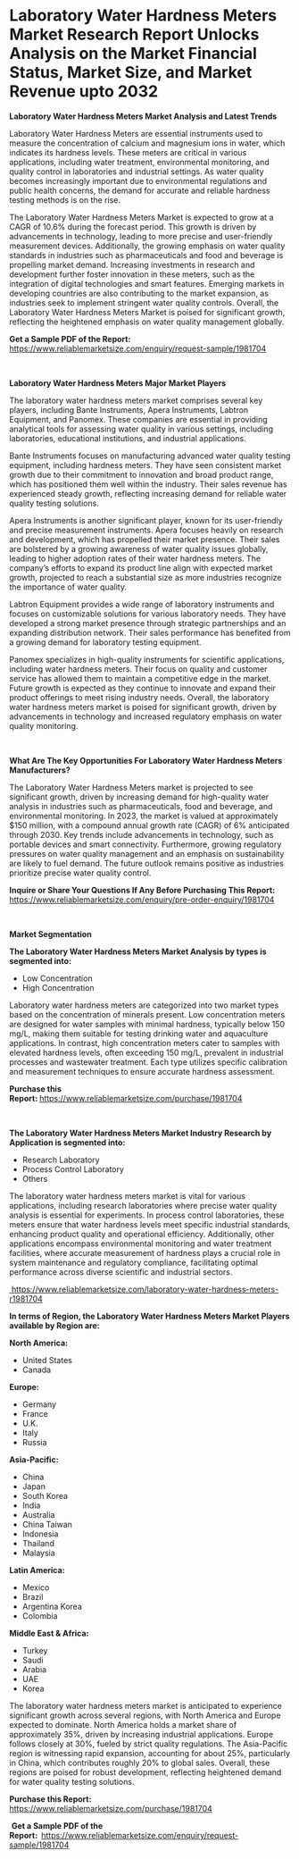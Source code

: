 <p><h1>Laboratory Water Hardness Meters Market Research Report Unlocks Analysis on the Market Financial Status, Market Size, and Market Revenue upto 2032</h1></p><p><strong>Laboratory Water Hardness Meters Market Analysis and Latest Trends</strong></p>
<p><p>Laboratory Water Hardness Meters are essential instruments used to measure the concentration of calcium and magnesium ions in water, which indicates its hardness levels. These meters are critical in various applications, including water treatment, environmental monitoring, and quality control in laboratories and industrial settings. As water quality becomes increasingly important due to environmental regulations and public health concerns, the demand for accurate and reliable hardness testing methods is on the rise.</p><p>The Laboratory Water Hardness Meters Market is expected to grow at a CAGR of 10.6% during the forecast period. This growth is driven by advancements in technology, leading to more precise and user-friendly measurement devices. Additionally, the growing emphasis on water quality standards in industries such as pharmaceuticals and food and beverage is propelling market demand. Increasing investments in research and development further foster innovation in these meters, such as the integration of digital technologies and smart features. Emerging markets in developing countries are also contributing to the market expansion, as industries seek to implement stringent water quality controls. Overall, the Laboratory Water Hardness Meters Market is poised for significant growth, reflecting the heightened emphasis on water quality management globally.</p></p>
<p><strong>Get a Sample PDF of the Report:&nbsp;</strong> <a href="https://www.reliablemarketsize.com/enquiry/request-sample/1981704?utm_campaign=3192&utm_medium=2&utm_source=Github&utm_content=ia&utm_term=12042025&utm_id=laboratory-water-hardness-meters">https://www.reliablemarketsize.com/enquiry/request-sample/1981704</a></p>
<p>&nbsp;</p>
<p><strong>Laboratory Water Hardness Meters Major Market Players</strong></p>
<p><p>The laboratory water hardness meters market comprises several key players, including Bante Instruments, Apera Instruments, Labtron Equipment, and Panomex. These companies are essential in providing analytical tools for assessing water quality in various settings, including laboratories, educational institutions, and industrial applications.</p><p>Bante Instruments focuses on manufacturing advanced water quality testing equipment, including hardness meters. They have seen consistent market growth due to their commitment to innovation and broad product range, which has positioned them well within the industry. Their sales revenue has experienced steady growth, reflecting increasing demand for reliable water quality testing solutions.</p><p>Apera Instruments is another significant player, known for its user-friendly and precise measurement instruments. Apera focuses heavily on research and development, which has propelled their market presence. Their sales are bolstered by a growing awareness of water quality issues globally, leading to higher adoption rates of their water hardness meters. The company’s efforts to expand its product line align with expected market growth, projected to reach a substantial size as more industries recognize the importance of water quality.</p><p>Labtron Equipment provides a wide range of laboratory instruments and focuses on customizable solutions for various laboratory needs. They have developed a strong market presence through strategic partnerships and an expanding distribution network. Their sales performance has benefited from a growing demand for laboratory testing equipment.</p><p>Panomex specializes in high-quality instruments for scientific applications, including water hardness meters. Their focus on quality and customer service has allowed them to maintain a competitive edge in the market. Future growth is expected as they continue to innovate and expand their product offerings to meet rising industry needs. Overall, the laboratory water hardness meters market is poised for significant growth, driven by advancements in technology and increased regulatory emphasis on water quality monitoring.</p></p>
<p>&nbsp;</p>
<p><strong>What Are The Key Opportunities For Laboratory Water Hardness Meters Manufacturers?</strong></p>
<p><p>The Laboratory Water Hardness Meters market is projected to see significant growth, driven by increasing demand for high-quality water analysis in industries such as pharmaceuticals, food and beverage, and environmental monitoring. In 2023, the market is valued at approximately $150 million, with a compound annual growth rate (CAGR) of 6% anticipated through 2030. Key trends include advancements in technology, such as portable devices and smart connectivity. Furthermore, growing regulatory pressures on water quality management and an emphasis on sustainability are likely to fuel demand. The future outlook remains positive as industries prioritize precise water quality control.</p></p>
<p><strong>Inquire or Share Your Questions If Any Before Purchasing This Report:</strong> <a href="https://www.reliablemarketsize.com/enquiry/pre-order-enquiry/1981704?utm_campaign=3192&utm_medium=2&utm_source=Github&utm_content=ia&utm_term=12042025&utm_id=laboratory-water-hardness-meters">https://www.reliablemarketsize.com/enquiry/pre-order-enquiry/1981704</a></p>
<p>&nbsp;</p>
<p><strong>Market Segmentation</strong></p>
<p><strong>The Laboratory Water Hardness Meters Market Analysis by types is segmented into:</strong></p>
<p><ul><li>Low Concentration</li><li>High Concentration</li></ul></p>
<p><p>Laboratory water hardness meters are categorized into two market types based on the concentration of minerals present. Low concentration meters are designed for water samples with minimal hardness, typically below 150 mg/L, making them suitable for testing drinking water and aquaculture applications. In contrast, high concentration meters cater to samples with elevated hardness levels, often exceeding 150 mg/L, prevalent in industrial processes and wastewater treatment. Each type utilizes specific calibration and measurement techniques to ensure accurate hardness assessment.</p></p>
<p><strong>Purchase this Report:&nbsp;</strong><a href="https://www.reliablemarketsize.com/purchase/1981704?utm_campaign=3192&utm_medium=2&utm_source=Github&utm_content=ia&utm_term=12042025&utm_id=laboratory-water-hardness-meters">https://www.reliablemarketsize.com/purchase/1981704</a></p>
<p>&nbsp;</p>
<p><strong>The Laboratory Water Hardness Meters Market Industry Research by Application is segmented into:</strong></p>
<p><ul><li>Research Laboratory</li><li>Process Control Laboratory</li><li>Others</li></ul></p>
<p><p>The laboratory water hardness meters market is vital for various applications, including research laboratories where precise water quality analysis is essential for experiments. In process control laboratories, these meters ensure that water hardness levels meet specific industrial standards, enhancing product quality and operational efficiency. Additionally, other applications encompass environmental monitoring and water treatment facilities, where accurate measurement of hardness plays a crucial role in system maintenance and regulatory compliance, facilitating optimal performance across diverse scientific and industrial sectors.</p></p>
<p><a href="https://www.reliablemarketsize.com/laboratory-water-hardness-meters-r1981704?utm_campaign=3192&utm_medium=2&utm_source=Github&utm_content=ia&utm_term=12042025&utm_id=laboratory-water-hardness-meters">&nbsp;https://www.reliablemarketsize.com/laboratory-water-hardness-meters-r1981704</a></p>
<p><strong>In terms of Region, the Laboratory Water Hardness Meters Market Players available by Region are:</strong></p>
<p>
    <p> <strong> North America: </strong>
        <ul>
            <li>United States</li>
            <li>Canada</li>
        </ul>
        </p> 
    <p> <strong> Europe: </strong>
        <ul>
            <li>Germany</li>
            <li>France</li>
            <li>U.K.</li>
            <li>Italy</li>
            <li>Russia</li>
        </ul>
        </p> 
    <p> <strong> Asia-Pacific: </strong>
        <ul>
            <li>China</li>
            <li>Japan</li>
            <li>South Korea</li>
            <li>India</li>
            <li>Australia</li>
            <li>China Taiwan</li>
            <li>Indonesia</li>
            <li>Thailand</li>
            <li>Malaysia</li>
        </ul>
        </p> 
    <p> <strong> Latin America: </strong>
        <ul>
            <li>Mexico</li>
            <li>Brazil</li>
            <li>Argentina Korea</li>
            <li>Colombia</li>
        </ul>
        </p> 
    <p> <strong> Middle East & Africa: </strong>
        <ul>
            <li>Turkey</li>
            <li>Saudi</li>
            <li>Arabia</li>
            <li>UAE</li>
            <li>Korea</li>
        </ul>
    </p>
    </p>
<p><p>The laboratory water hardness meters market is anticipated to experience significant growth across several regions, with North America and Europe expected to dominate. North America holds a market share of approximately 35%, driven by increasing industrial applications. Europe follows closely at 30%, fueled by strict quality regulations. The Asia-Pacific region is witnessing rapid expansion, accounting for about 25%, particularly in China, which contributes roughly 20% to global sales. Overall, these regions are poised for robust development, reflecting heightened demand for water quality testing solutions.</p></p>
<p><strong>Purchase this Report: </strong><a href="https://www.reliablemarketsize.com/purchase/1981704?utm_campaign=3192&utm_medium=2&utm_source=Github&utm_content=ia&utm_term=12042025&utm_id=laboratory-water-hardness-meters">https://www.reliablemarketsize.com/purchase/1981704</a></p>
<p>&nbsp;<strong>Get a Sample PDF of the Report:&nbsp;&nbsp;</strong><a href="https://www.reliablemarketsize.com/enquiry/request-sample/1981704?utm_campaign=3192&utm_medium=2&utm_source=Github&utm_content=ia&utm_term=12042025&utm_id=laboratory-water-hardness-meters">https://www.reliablemarketsize.com/enquiry/request-sample/1981704</a></p>
<p><strong></strong></p>
<p><p></p><p></p><p></p></p>